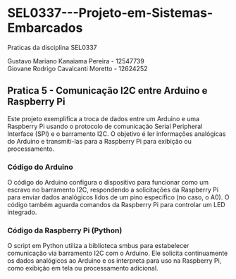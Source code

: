 # SEL0337---Projeto-em-Sistemas-Embarcados

Praticas da disciplina SEL0337

Gustavo Mariano Kanaiama Pereira - 12547739<br/>
Giovane Rodrigo Cavalcanti Moretto - 12624252

## Pratica 5 - Comunicação I2C entre Arduino e Raspberry Pi

Este projeto exemplifica a troca de dados entre um Arduino e uma Raspberry Pi usando o protocolo de comunicação Serial Peripheral Interface (SPI) e o barramento I2C. O objetivo é ler informações analógicas do Arduino e transmiti-las para a Raspberry Pi para exibição ou processamento.

### Código do Arduino

O código do Arduino configura o dispositivo para funcionar como um escravo no barramento I2C, respondendo a solicitações da Raspberry Pi para enviar dados analógicos lidos de um pino específico (no caso, o A0). O código também aguarda comandos da Raspberry Pi para controlar um LED integrado.

### Código da Raspberry Pi (Python)

O script em Python utiliza a biblioteca smbus para estabelecer comunicação via barramento I2C com o Arduino. Ele solicita continuamente os dados analógicos ao Arduino e os interpreta para uso na Raspberry Pi, como exibição em tela ou processamento adicional.
